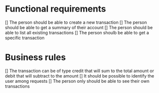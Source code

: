 # Functional requirements

[] The person should be able to create a new transaction
[] The person should be able to get a summary of their account
[] The person should be able to list all existing transactions
[] The person shoulb be able to get a specific transaction

# Business rules

[] The transaction can be of type credit that will sum to the total amount or debit that will subtract to the amount
[] It should be possible to identify the user among requests
[] The person only should be able to see their own transactions

<!-- # Non-functional requirements -->
